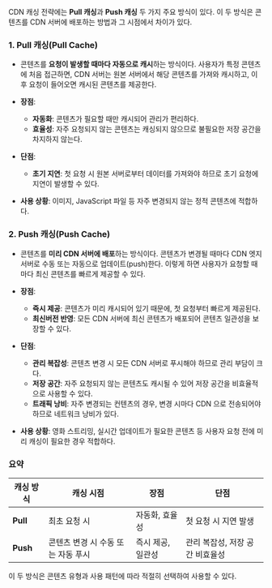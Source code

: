 CDN 캐싱 전략에는 **Pull 캐싱**과 **Push 캐싱** 두 가지 주요 방식이 있다. 이 두 방식은 콘텐츠를 CDN 서버에 배포하는 방법과 그 시점에서 차이가 있다.

### 1. Pull 캐싱(Pull Cache)

- 콘텐츠를 **요청이 발생할 때마다 자동으로 캐시**하는 방식이다. 사용자가 특정 콘텐츠에 처음 접근하면, CDN 서버는 원본 서버에서 해당 콘텐츠를 가져와 캐시하고, 이후 요청이 들어오면 캐시된 콘텐츠를 제공한다.
- **장점**:
    - **자동화**: 콘텐츠가 필요할 때만 캐시되어 관리가 편리하다.
    - **효율성**: 자주 요청되지 않는 콘텐츠는 캐싱되지 않으므로 불필요한 저장 공간을 차지하지 않는다.
- **단점**:
    - **초기 지연**: 첫 요청 시 원본 서버로부터 데이터를 가져와야 하므로 초기 요청에 지연이 발생할 수 있다.

- **사용 상황**: 이미지, JavaScript 파일 등 자주 변경되지 않는 정적 콘텐츠에 적합하다.

### 2. Push 캐싱(Push Cache)

- 콘텐츠를 **미리 CDN 서버에 배포**하는 방식이다. 콘텐츠가 변경될 때마다 CDN 엣지 서버로 수동 또는 자동으로 업데이트(push)한다. 이렇게 하면 사용자가 요청할 때마다 최신 콘텐츠를 빠르게 제공할 수 있다.
- **장점**:
    - **즉시 제공**: 콘텐츠가 미리 캐시되어 있기 때문에, 첫 요청부터 빠르게 제공된다.
    - **최신버전 반영**: 모든 CDN 서버에 최신 콘텐츠가 배포되어 콘텐츠 일관성을 보장할 수 있다.
- **단점**:
    - **관리 복잡성**: 콘텐츠 변경 시 모든 CDN 서버로 푸시해야 하므로 관리 부담이 크다.
    - **저장 공간**: 자주 요청되지 않는 콘텐츠도 캐시될 수 있어 저장 공간을 비효율적으로 사용할 수 있다.
    - **트래픽 낭비**: 자주 변경되는 컨텐츠의 경우, 변경 시마다 CDN 으로 전송되어야 하므로 네트워크 낭비가 있다.

- **사용 상황**: 영화 스트리밍, 실시간 업데이트가 필요한 콘텐츠 등 사용자 요청 전에 미리 캐싱이 필요한 경우 적합하다.

### 요약

| 캐싱 방식  | 캐싱 시점                        | 장점                                        | 단점                                      |
|------------|---------------------------------|---------------------------------------------|-------------------------------------------|
| **Pull**   | 최초 요청 시                     | 자동화, 효율성                              | 첫 요청 시 지연 발생                       |
| **Push**   | 콘텐츠 변경 시 수동 또는 자동 푸시 | 즉시 제공, 일관성                           | 관리 복잡성, 저장 공간 비효율성            |

이 두 방식은 콘텐츠 유형과 사용 패턴에 따라 적절히 선택하여 사용할 수 있다.